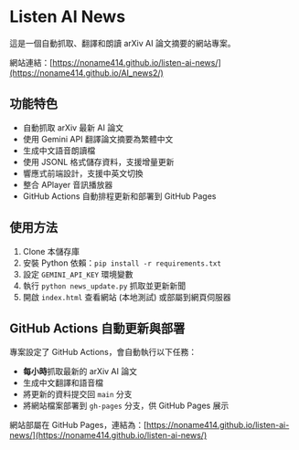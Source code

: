 # Listen AI News

這是一個自動抓取、翻譯和朗讀 arXiv AI 論文摘要的網站專案。

網站連結：[https://noname414.github.io/listen-ai-news/](https://noname414.github.io/AI_news2/)

## 功能特色

- 自動抓取 arXiv 最新 AI 論文
- 使用 Gemini API 翻譯論文摘要為繁體中文
- 生成中文語音朗讀檔
- 使用 JSONL 格式儲存資料，支援增量更新
- 響應式前端設計，支援中英文切換
- 整合 APlayer 音訊播放器
- GitHub Actions 自動排程更新和部署到 GitHub Pages

## 使用方法

1. Clone 本儲存庫
2. 安裝 Python 依賴：`pip install -r requirements.txt`
3. 設定 `GEMINI_API_KEY` 環境變數
4. 執行 `python news_update.py` 抓取並更新新聞
5. 開啟 `index.html` 查看網站 (本地測試) 或部屬到網頁伺服器

## GitHub Actions 自動更新與部署

專案設定了 GitHub Actions，會自動執行以下任務：

- **每小時**抓取最新的 arXiv AI 論文
- 生成中文翻譯和語音檔
- 將更新的資料提交回 `main` 分支
- 將網站檔案部署到 `gh-pages` 分支，供 GitHub Pages 展示

網站部屬在 GitHub Pages，連結為：[https://noname414.github.io/listen-ai-news/](https://noname414.github.io/listen-ai-news/)
